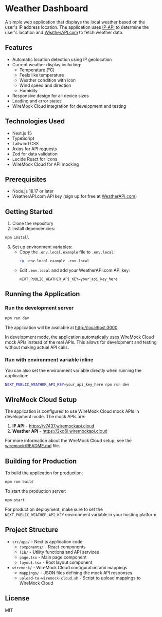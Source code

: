 # Weather Dashboard

A simple web application that displays the local weather based on the user's IP address location. The application uses [IP-API](https://ip-api.com/) to determine the user's location and [WeatherAPI.com](https://www.weatherapi.com/) to fetch weather data.

## Features

- Automatic location detection using IP geolocation
- Current weather display including:
  - Temperature (°C)
  - Feels like temperature
  - Weather condition with icon
  - Wind speed and direction
  - Humidity
- Responsive design for all device sizes
- Loading and error states
- WireMock Cloud integration for development and testing

## Technologies Used

- Next.js 15
- TypeScript
- Tailwind CSS
- Axios for API requests
- Zod for data validation
- Lucide React for icons
- WireMock Cloud for API mocking

## Prerequisites

- Node.js 18.17 or later
- WeatherAPI.com API key (sign up for free at [WeatherAPI.com](https://www.weatherapi.com/))

## Getting Started

1. Clone the repository
2. Install dependencies:

```bash
npm install
```

3. Set up environment variables:
   - Copy the `.env.local.example` file to `.env.local`:
     ```bash
     cp .env.local.example .env.local
     ```
   - Edit `.env.local` and add your WeatherAPI.com API key:
     ```
     NEXT_PUBLIC_WEATHER_API_KEY=your_api_key_here
     ```

## Running the Application

### Run the development server

```bash
npm run dev
```

The application will be available at [http://localhost:3000](http://localhost:3000).

In development mode, the application automatically uses WireMock Cloud mock APIs instead of the real APIs. This allows for development and testing without making actual API calls.

### Run with environment variable inline

You can also set the environment variable directly when running the application:

```bash
NEXT_PUBLIC_WEATHER_API_KEY=your_api_key_here npm run dev
```

## WireMock Cloud Setup

The application is configured to use WireMock Cloud mock APIs in development mode. The mock APIs are:

1. **IP API** - https://v7437.wiremockapi.cloud
2. **Weather API** - https://2kd6l.wiremockapi.cloud

For more information about the WireMock Cloud setup, see the [wiremock/README.md](./wiremock/README.md) file.

## Building for Production

To build the application for production:

```bash
npm run build
```

To start the production server:

```bash
npm start
```

For production deployment, make sure to set the `NEXT_PUBLIC_WEATHER_API_KEY` environment variable in your hosting platform.

## Project Structure

- `src/app/` - Next.js application code
  - `components/` - React components
  - `lib/` - Utility functions and API services
  - `page.tsx` - Main page component
  - `layout.tsx` - Root layout component
- `wiremock/` - WireMock Cloud configuration and mappings
  - `mappings/` - JSON files defining the mock API responses
  - `upload-to-wiremock-cloud.sh` - Script to upload mappings to WireMock Cloud

## License

MIT
